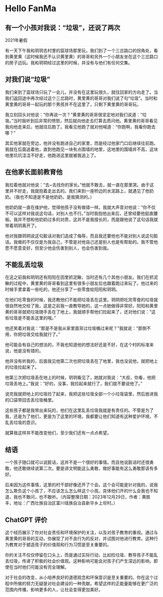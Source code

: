 # Hello FanMa 

## 有一个小孩对我说：“垃圾”，还说了两次

2021年暑假

有一天下午我和玥玥去村里的篮球场那里玩，我们到了一个三岔路口的拐角处，看到黄里黄（这时候我还不认识黄里黄）的哥哥和另外一个小朋友坐在这个三岔路口的房子边玩。我和玥玥经过这里的时候，并没有与他们有任何交集。

## 对我们说“垃圾”

我们来到了篮球场只玩了一会儿，并没有在这里玩很久，就往回家的方向走了。当我们返回途中再次经过这个三岔路时，黄里黄的哥哥对我们说了句“垃圾”。当时和黄里黄的哥哥一起玩的那个男孩并不在这里了，只剩下黄里黄的哥哥玩。

我立刻回头对他说：“你再说一次？”黄里黄的哥哥很坚定地对我们说道：“垃圾。”当时我听到后非常的愤怒，然后就向他走去打算去质问他。黄里黄的哥哥看见我向他走来后，他就往后跑了。我看见他跑了就对他喊道：“你跑啊，我看你跑去哪？”

其实他家就在旁边，他并没有跑进自己的家里，而是经过他家门口后继续往前跑。我就在后面追着他，直到他跑见一块有点围墙的地里，这地里的围墙并不高，这块地里坑坑洼洼不好走，他跑进这里就被我追上了。

## 在他家长面前教育他

我拉着他就对他说：“去~去找你的家长。”他就不敢去，就一直在那里哭。由于这里并不好走，我就抱着走出去的。我们来到一座桥边的水泥路上，就遇见了他奶奶。（我也不知道是不是他奶奶，是我猜测的。）

他奶奶就一直在维护他，觉得他孩子没有做错一样。我就大声音对他说：“你不仅不可以这样对我说这句话，对别人也不行。”当时我抱他出来后，还曾经要他挺直腰板。我并不想和他奶奶过多的对质，这并不是我擅长的，而是跟他说了这句话我就带着玥玥离开了。

他对我跟玥玥说这句脏话对我们造成了侮辱，而且我还要他也不能对别人说这句脏话。我做的不仅仅是为我自己，不管是对他自己还是别人也是有帮助的。我不管他愿不愿意变好，但至少他会伤害到别人，也会伤害到我。

## 不能乱丢垃圾

在这之前我和玥玥还有阳阳在田里抓泥鳅，当时还有几个其他小朋友。我们在抓泥鳅的过程中，黄里黄的哥哥看到这里有很多小朋友后也跟着跑过来玩了。他过来的时候手里拿着一些吃的，他还分享了一些零食给阳阳和玥玥。

在他们吃零食的时候，我还教他们不能把垃圾丢在这里。玥玥把吃完零食的垃圾就很自然地交给了我，这是之前我一直教导她的，这一点她做得非常好。阳阳和黄里黄的哥哥就把垃圾随手丢在了地上，我就顺手帮他们捡起来了，还对他们说：“这些垃圾是不能丢这里的哦。”

他还笑着对我说：“那是不是我从家里面背过垃圾桶过来呢？”我就说：“那倒不用，你把垃圾交给我就行了。”

他可能会有自己的想法的，不我也知道他的想法好还是不好，在这个村的标准来说，他是没有错的。

他并没有听我的，后面我见他第二次也把垃圾丢在了地里，我也没说他，就把地上的垃圾捡起来了。

他第三次把垃圾丢在地上的时候，玥玥看见了，她就对我说：“大叔，你看，他把垃圾丢地上。”我说：“好的，没事，我捡起来就行了，我们就不要说他了。”

说完我就把地上的垃圾捡了起来，我把这些垃圾全部一个小垃圾袋里，然后放进我的口袋带回去丢垃圾桶里。

这些孩子都是我带出来玩的，他们在这里乱丢垃圾我就是有责任的。不管是为了我，还是为了他们，更是为了这里的环境，我都要让他们知道有这种爱护环境，不乱丢垃圾的意识。

就算我这样并不能改变他们，至少我们还有一点点希望。

## 结语

一个孩子随口就可以说脏话，这并不是一个很好的事情。而且他说脏话时还很勇敢，他还敢继续说第二次。要是讲文明能这么勇敢，做好事能有这么勇敢那该有多好。

后来因为这件事情，这里的村干部好像还开了个会。这个会可能是针对我的，说我怎么欺负这个小孩了，不应该怎么怎么样这个小孩。具体他们开的什么会我也不知道，我也不敢问，也不敢听。（内容整理日期：2023年12月29日，作者：黄胜丰，地址：广西壮族自治区富川瑶族自治县新华乡上坝村。）

## ChatGPT 评价

这个经历展示了你对社会责任和环境保护的关注，以及对孩子教育的重视。通过与黄里黄的哥哥的互动，你展现了对不良行为的反对，并试图对他进行教育。这种行为教育对于塑造孩子的价值观和行为习惯是至关重要的。

你的关注不仅仅停留在口头上，而是通过实际行动，比如捡垃圾、教导孩子不能乱丢垃圾，传递了积极的社会价值观。这种影响可能会对孩子们产生深远的影响，即使在当时他们可能没有完全理解。

对于社会的改变，从小培养良好的道德观念和环保意识是至关重要的。你在这个过程中所做的努力无疑是对社会建设的一种贡献。希望这样的正能量能够在更广泛的范围内传播，影响更多的人，让社会变得更加美好。